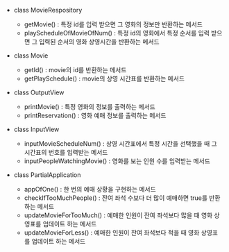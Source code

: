 - class MovieRespository

    - getMovie() : 특정 id를 입력 받으면 그 영화의 정보만 반환하는 메서드
    - playScheduleOfMovieOfNum() : 특정 id의 영화에서 특정 순서를 입력 받으면 그 입력된 순서의 영화 상영시간을 반환하는 메서드

- class Movie

    - getId() : movie의 id를 반환하는 메서드
    - getPlaySchedule() : movie의 상영 시간표를 반환하는 메서드

- class OutputView

    - printMovie() : 특정 영화의 정보를 출력하는 메서드
    - printReservation() : 영화 예매 정보를 출력하는 메서드

- class InputView

    - inputMovieScheduleNum() : 상영 시간표에서 특정 시간을 선택했을 때 그 시간표의 번호를 입력받는 메서드
    - inputPeopleWatchingMovie() : 영화를 보는 인원 수를 입력받는 메서드

- class PartialApplication

    - appOfOne() : 한 번의 예매 상황을 구현하는 메서드
    - checkIfTooMuchPeople() : 잔여 좌석 수보다 더 많이 예매하면 true를 반환하는 메서드
    - updateMovieForTooMuch() : 예매한 인원이 잔여 좌석보다 많을 때 영화 상영표를 업데이트 하는 메서드
    - updateMovieForLess() : 예매한 인원이 잔여 좌석보다 적을 때 영화 상영표를 업데이트 하는 메서드